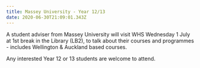 ```yaml
---
title: Massey University - Year 12/13
date: 2020-06-30T21:09:01.343Z
---
```

A student adviser from Massey University will visit WHS Wednesday 1 July at 1st break in the Library (LB2), to talk about their courses and programmes - includes Wellington & Auckland based courses. 

Any interested Year 12 or 13 students are welcome to attend.